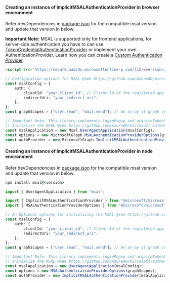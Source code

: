 #### Creating an instance of ImplicitMSALAuthenticationProvider in browser environment

Refer devDependencies in [package.json](../package.json) for the compatible msal version and update that version in below.

**Important Note:** MSAL is supported only for frontend applications, for server-side authentication you have to can use [TokenCredentialAuthenticationProvider](./TokenCredentialAuthenticationProvider.md) or implement your own AuthenticationProvider. Learn how you can create a [Custom Authentication Provider](./docs/CustomAuthenticationProvider.md).

```html
<script src="https://secure.aadcdn.microsoftonline-p.com/lib/<version>/js/msal.min.js"></script>
```

```typescript
// Configuration options for MSAL @see https://github.com/AzureAD/microsoft-authentication-library-for-js/wiki/MSAL.js-1.0.0-api-release#configuration-options
const msalConfig = {
	auth: {
		clientId: "your_client_id", // Client Id of the registered application
		redirectUri: "your_redirect_uri",
	},
};
const graphScopes = ["user.read", "mail.send"]; // An array of graph scopes

// Important Note: This library implements loginPopup and acquireTokenPopup flow, remember this while initializing the msal
// Initialize the MSAL @see https://github.com/AzureAD/microsoft-authentication-library-for-js#1-instantiate-the-useragentapplication
const msalApplication = new Msal.UserAgentApplication(msalConfig);
const options = new MicrosoftGraph.MSALAuthenticationProviderOptions(graphScopes);
const authProvider = new MicrosoftGraph.ImplicitMSALAuthenticationProvider(msalApplication, options);
```

#### Creating an instance of ImplicitMSALAuthenticationProvider in node environment

Refer devDependencies in [package.json](./package.json) for the compatible msal version and update that version in below.

```cmd
npm install msal@<version>
```

```typescript
import { UserAgentApplication } from "msal";

import { ImplicitMSALAuthenticationProvider } from "@microsoft/microsoft-graph-client/lib/src/authentication/ImplicitMSALAuthenticationProvider";
import { MSALAuthenticationProviderOptions } from "@microsoft/microsoft-graph-client/lib/src/MSALAuthenticationProviderOptions";

// An Optional options for initializing the MSAL @see https://github.com/AzureAD/microsoft-authentication-library-for-js/wiki/MSAL-basics#configuration-options
const msalConfig = {
	auth: {
		clientId: "your_client_id", // Client Id of the registered application
		redirectUri: "your_redirect_uri",
	},
};
const graphScopes = ["user.read", "mail.send"]; // An array of graph scopes

// Important Note: This library implements loginPopup and acquireTokenPopup flow, remember this while initializing the msal
// Initialize the MSAL @see https://github.com/AzureAD/microsoft-authentication-library-for-js#1-instantiate-the-useragentapplication
const msalApplication = new UserAgentApplication(msalConfig);
const options = new MSALAuthenticationProviderOptions(graphScopes);
const authProvider = new ImplicitMSALAuthenticationProvider(msalApplication, options);
```
